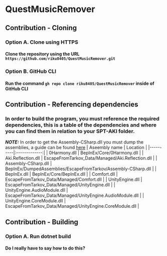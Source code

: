 # QuestMusicRemover 
## Contribution - Cloning
### Option A. Clone using HTTPS
#### Clone the repository using the URL `https://github.com/riku8405/QuestMusicRemover.git`
### Option B. GitHub CLI
#### Run the command `gh repo clone riku8405/QuestMusicRemover` inside of GitHub CLI

## Contribution - Referencing dependencies
### In order to build the program, you must reference the required dependencies, this is a table of the dependencies and where you can find them in relation to your SPT-AKI folder.
**_NOTE:_** In order to get the Assembly-CSharp.dll you must dump the assemblies, a guide can be found [here](https://gist.github.com/DrakiaXYZ/4254536168bb8dfa623b539ef9ed133a)
| Aseembly name | Location |
|----------|:-------------:|
| 0Harmony.dll | BepInEx/Core/0Harmony.dll |
| Aki.Reflection.dll | EscapeFromTarkov_Data/Managed/Aki.Reflection.dll |
| Assembly-CSharp.dll | BepInEx/DumpedAssemblies/EscapeFromTarkov/Assembly-CSharp.dll |
| BepInEx.dll | BepInEx/Core/BepInEx.dll |
| Comfort.dll | EscapeFromTarkov_Data/Managed/Comfort.dll |
| UnityEngine.dll | EscapeFromTarkov_Data/Managed/UnityEngine.dll |
| UnityEngine.AudioModule.dll | EscapeFromTarkov_Data/Managed/UnityEngine.AudioModule.dll |
| UnityEngine.CoreModule.dll | EscapeFromTarkov_Data/Managed/UnityEngine.CoreModule.dll |

## Contribution - Building
### Option A. Run dotnet build
#### Do I really have to say how to do this?
